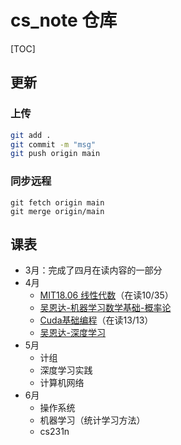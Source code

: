 # cs_note 仓库

[TOC]

## 更新

### 上传

```bash
git add .
git commit -m "msg"
git push origin main
```

### 同步远程

```
git fetch origin main
git merge origin/main
```

## 课表

- 3月：完成了四月在读内容的一部分
- 4月
  - [MIT18.06 线性代数](https://www.bilibili.com/video/BV16Z4y1U7oU/)（在读10/35）
  - [吴恩达-机器学习数学基础-概率论](https://www.bilibili.com/video/BV1WH4y1q7o6)
  - [Cuda基础编程](https://www.bilibili.com/video/BV17K411K76C/)（在读13/13）
  - [吴恩达-深度学习](https://www.bilibili.com/video/BV1FT4y1E74V)
- 5月
  - 计组
  - 深度学习实践
  - 计算机网络
- 6月
  - 操作系统
  - 机器学习（统计学习方法）
  - cs231n


